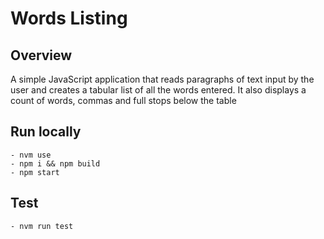 # Words Listing

## Overview
A simple JavaScript application that reads paragraphs of text input by the user and creates a tabular 
list of all the words entered. It also displays a count of words, commas and full stops below the table

## Run locally

```
- nvm use
- npm i && npm build
- npm start
```

## Test

```
- nvm run test
```
